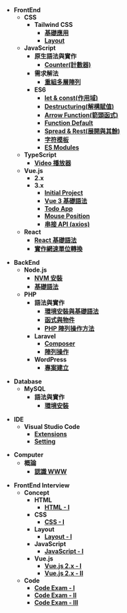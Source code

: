 <!-- 前端 -->
- **FrontEnd**
  - **CSS**
    - **Tailwind CSS**
      - [**基礎應用**](FrontEnd/CSS/TailwindCSS/basic.md)
      - [**Layout**](FrontEnd/CSS/TailwindCSS/layout.md)
  - **JavaScript**
    - **原生語法與實作**
      - [**Counter(計數器)**](FrontEnd/JavaScript/Vanilla/js-counter.md)
    - **需求解法**
      - [**重組多層陣列**](FrontEnd/JavaScript/Solution/array-operating.md)
    - **ES6**
      - [**let & const(作用域)**](FrontEnd/JavaScript/ES6/let-const.md)
      - [**Destructuring(解構賦值)**](FrontEnd/JavaScript/ES6/destructuring.md)
      - [**Arrow Function(箭頭函式)**](FrontEnd/JavaScript/ES6/arrow-function.md)
      - [**Function Default**](FrontEnd/JavaScript/ES6/function-default.md)
      - [**Spread & Rest(展開與其餘)**](FrontEnd/JavaScript/ES6/spread-rest.md)
      - [**字符模板**](FrontEnd/JavaScript/ES6/template-strings.md)
      - [**ES Modules**](FrontEnd/JavaScript/ES6/es-modules.md)
  - **TypeScript**
    - [**Video 播放器**](FrontEnd/TypeScript/video.md)
  - **Vue.js**
    - **2.x**
    - **3.x**
      - [**Initial Project**](FrontEnd/Vue.js/3.x/initial.md)
      - [**Vue 3 基礎語法**](FrontEnd/Vue.js/3.x/grammar.md)
      - [**Todo App**](FrontEnd/Vue.js/3.x/todo.md)
      - [**Mouse Position**](FrontEnd/Vue.js/3.x/mouse-position.md)
      - [**串接 API (axios)**](FrontEnd/Vue.js/3.x/dog-api.md)
  - **React**
    - [**React 基礎語法**](FrontEnd/React/grammar.md)
    - [**實作網速單位轉換**](FrontEnd/React/speed.md)
<!-- 後端 -->
- **BackEnd**
  - **Node.js**
    - [**NVM 安裝**](BackEnd/Node.js/Vanilla/nvm.md)
    - [**基礎語法**](BackEnd/Node.js/Vanilla/grammar.md)
  - **PHP**
    - **語法與實作**
      - [**環境安裝與基礎語法**](BackEnd/PHP/Vanilla/grammar.md)
      - [**函式與物件**](BackEnd/PHP/Vanilla/function-object.md)
      - [**PHP 陣列操作方法**](BackEnd/PHP/Vanilla/array-operating.md)
    - **Laravel**
      - [**Composer**](BackEnd/PHP/Laravel/composer.md)
      - [**陣列操作**](BackEnd/PHP/Laravel/operating.md)
    - **WordPress**
      - [**專案建立**](BackEnd/PHP/WordPress/init-project.md)
<!-- 資料庫 -->
- **Database**
  - **MySQL**
    - **語法與實作**
      - [**環境安裝**](Database/MySQL/install.md)
<!-- 編輯器 -->
- **IDE**
  - **Visual Studio Code**
    - [**Extensions**](IDE/VSCode/extensions.md)
    - [**Setting**](IDE/VSCode/setting.md)
<!-- 計算機概論 -->
- **Computer**
  - **概論**
    - [**認識 WWW**](Computer/www.md)
<!-- 面試 -->
- **FrontEnd Interview**
  - **Concept**
    - **HTML**
      - [**HTML - I**](FrontEnd-Interview/HTML/html-I.md)
    - **CSS**
      - [**CSS - I**](FrontEnd-Interview/CSS/css-I.md)
    - **Layout**
      - [**Layout - I**](FrontEnd-Interview/Layout/layout-I.md)
    - **JavaScript**
      - [**JavaScript - I**](FrontEnd-Interview/JavaScript/javascript-I.md)
    - **Vue.js**
      - [**Vue.js 2.x - I**](FrontEnd-Interview/Vue.js(2.x)/vue.js-I.md)
      - [**Vue.js 2.x - II**](FrontEnd-Interview/Vue.js(2.x)/vue.js-II.md)
  - **Code**
    - [**Code Exam - I**](FrontEnd-Interview/Code/code-I.md)
    - [**Code Exam - II**](FrontEnd-Interview/Code/code-II.md)
    - [**Code Exam - III**](FrontEnd-Interview/Code/code-III.md)